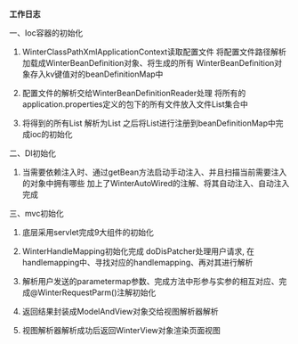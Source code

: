 **工作日志**

一、Ioc容器的初始化

1) WinterClassPathXmlApplicationContext读取配置文件
将配置文件路径解析加载成WinterBeanDefinition对象、将生成的所有
WinterBeanDefinition对象存入kv键值对的beanDefinitionMap中

2) 配置文件的解析交给WinterBeanDefinitionReader处理
将所有的application.properties定义的包下的所有文件放入文件List集合中

3) 将得到的所有List<String> 解析为List<WinterBeanDefinition>
之后将List<WinterBeanDefinition>进行注册到beanDefinitionMap中完成ioc的初始化

二、DI初始化

1) 当需要依赖注入时、通过getBean方法启动手动注入、并且扫描当前需要注入的对象中拥有哪些
加上了WinterAutoWired的注解、将其自动注入、自动注入完成

三、mvc初始化

1) 底层采用servlet完成9大组件的初始化

2) WinterHandleMapping初始化完成 doDisPatcher处理用户请求, 在handlemapping中、寻找对应的handlemapping、再对其进行解析

3) 解析用户发送的parametermap参数、完成方法中形参与实参的相互对应、完成@WinterRequestParm()注解初始化

4) 返回结果封装成ModelAndView对象交给视图解析器解析

5) 视图解析器解析成功后返回WinterView对象渲染页面视图